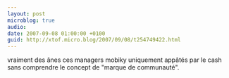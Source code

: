 ```yaml
---
layout: post
microblog: true
audio: 
date: 2007-09-08 01:00:00 +0100
guid: http://xtof.micro.blog/2007/09/08/t254749422.html
---
```

vraiment des ânes ces managers mobiky uniquement appâtés par le cash sans  comprendre le concept de "marque de communauté".
